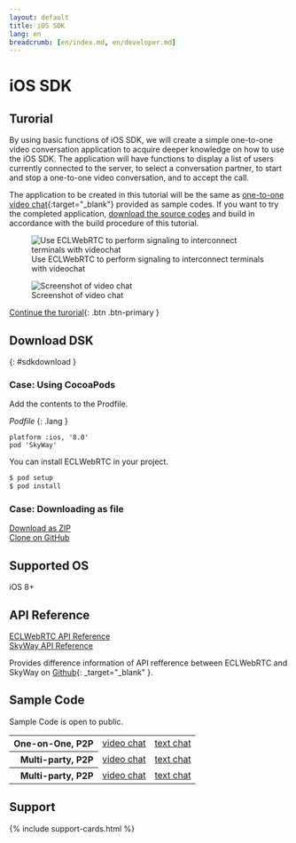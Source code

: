 ```yaml
---
layout: default
title: iOS SDK
lang: en
breadcrumb: [en/index.md, en/developer.md]
---
```


# iOS SDK

## Turorial

By using basic functions of iOS SDK, we will create a simple one-to-one video conversation application to acquire deeper knowledge on how to use the iOS SDK.
The application will have functions to display a list of users currently connected to the server, to select a conversation partner, to start and stop a one-to-one video conversation, and to accept the call.

The application to be created in this tutorial will be the same as [one-to-one video chat](https://github.com/skyway/skyway-ios-sdk/tree/master/examples/p2p_videochat){:target="_blank"} provided as sample codes.
If you want to try the completed application, [download the source codes](https://github.com/skyway/skyway-ios-sdk/archive/master.zip) and build in accordance with the build procedure of this tutorial.


<figure class="figure">
  <img src="{{ site.baseurl }}/images/sdk-tutorial-top-image.png"
    class="figure-img img-fluid rounded" alt="Use ECLWebRTC to perform signaling to interconnect terminals with videochat">
  <figcaption class="figure-caption">Use ECLWebRTC to perform signaling to interconnect terminals with videochat</figcaption>
</figure>

<figure class="figure">
  <img src="{{ site.baseurl }}/images/ios-tutorial-videochat-sc.png" class="figure-img img-fluid rounded" alt="Screenshot of video chat">
  <figcaption class="figure-caption">Screenshot of video chat</figcaption>
</figure>

[Continue the turorial](./ios-tutorial.html){: .btn .btn-primary }

## Download DSK
{: #sdkdownload }

### Case: Using CocoaPods

Add the contents to the Prodfile.

*Podfile*
{: .lang }

```
platform :ios, '8.0'
pod 'SkyWay'
```

You can install ECLWebRTC in your project.

```sh
$ pod setup
$ pod install
```

### Case: Downloading as file

<div class="d-sm-flex">
  <div class="pr-1 pb-2">
    <a href="https://github.com/skyway/skyway-ios-sdk/archive/master.zip" class="btn btn-primary">Download as ZIP</a>
  </div>
  <div>
    <a href="https://github.com/skyway/skyway-ios-sdk" class="btn btn-outline-primary" target="_blank">Clone on GitHub</a><br>
  </div>
</div>

## Supported OS

iOS 8+

## API Reference

<div class="d-sm-flex">
  <div class="pr-1 pb-2">
    <a href="./ios-reference/" class="btn btn-primary">ECLWebRTC API Reference</a>
  </div>
  <div class="pb-3">
    <a href="http://nttcom.github.io/skyway/en/docs/#iOS" class="btn btn-outline-primary" target="_blank">SkyWay API Reference</a><br>
  </div>
</div>

Provides difference information of API refference between ECLWebRTC and SkyWay on [Github](https://github.com/nttcom/skyway-sdk-migration-docs/blob/master/android_sdk_next_version_api_diff.md){: _target="_blank" }.

## Sample Code

Sample Code is open to public.

<div class="row">
  <div class="col-md-9 col-lg-7 col-xl-6">
    <table class="table">
      <tbody align="right">
        <tr>
          <th scope="row">One-on-One, P2P</th>
          <td><a href="https://github.com/skyway/ios-sdk/tree/master/examples/p2p_videochat" target="_blank">video chat</a></td>
          <td><a href="https://github.com/skyway/ios-sdk/tree/master/examples/p2p_textchat" target="_blank">text chat</a></td>
        </tr>
        </tr>
        <tr>
          <th scope="row">Multi-party, P2P</th>
          <td><a href="https://github.com/skyway/ios-sdk/tree/master/examples/fullmesh_videochat" target="_blank">video chat</a></td>
          <td><a href="https://github.com/skyway/ios-sdk/tree/master/examples/fullmesh_textchat" target="_blank">text chat</a></td>
        </tr>
        <tr>
          <th scope="row">Multi-party, P2P</th>
          <td><a href="https://github.com/skyway/ios-sdk/tree/master/examples/sfu_videochat" target="_blank">video chat</a></td>
          <td><a href="https://github.com/skyway/ios-sdk/tree/master/examples/sfu_textchat" target="_blank">text chat</a></td>
        </tr>
      </tbody>
    </table>
  </div>
</div>

## Support

{% include support-cards.html %}
